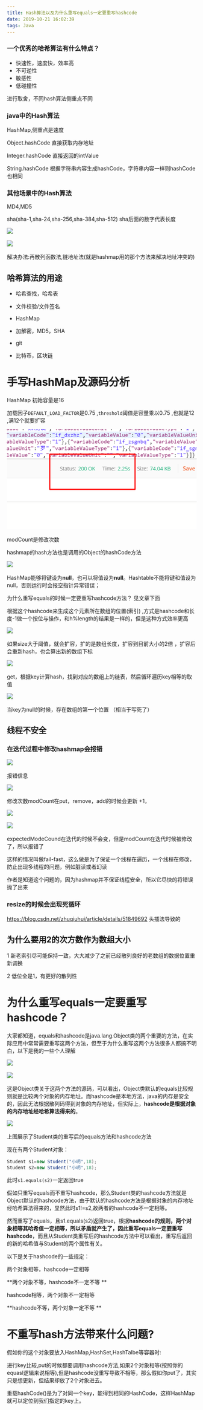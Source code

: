 ```yaml
---
title: Hash算法以及为什么重写equals一定要重写hashcode
date: 2019-10-21 16:02:39
tags: Java
---
```


### 一个优秀的哈希算法有什么特点？

* 快速性，速度快，效率高
* 不可逆性
* 敏感性
* 低碰撞性

进行取舍，不同hash算法侧重点不同

### java中的Hash算法

HashMap,侧重点是速度

Object.hashCode 直接获取内存地址

Integer.hashCode 直接返回的intValue

String.hashCode 根据字符串内容生成hashCode，字符串内容一样则hashCode也相同



### 其他场景中的Hash算法

MD4,MD5

sha(sha-1,sha-24,sha-256,sha-384,sha-512)  sha后面的数字代表长度

![](1.png)

![](2.png)

解决办法:再散列函数法,链地址法(就是hashmap用的那个方法来解决地址冲突的)

## 哈希算法的用途

* 哈希查找，哈希表
* 文件校验/文件签名

* HashMap

* 加解密，MD5，SHA

* git

* 比特币，区块链



# 手写HashMap及源码分析

HashMap 初始容量是16

加载因子`DEFAULT_LOAD_FACTOR`是0.75 ,`threshold`阈值是容量乘以0.75 ,也就是12 ,满12个就要扩容

![](3.png)

modCount是修改次数

hashmap的hash方法也是调用的Object的hashCode方法

![](4.png)

HashMap能够将键设为**null**，也可以将值设为**null**。Hashtable不能将键和值设为null，否则运行时会报空指针异常错误；

为什么重写equals的时候一定要重写hashcode方法？ 见文章下面

根据这个hashcode来生成这个元素所在数组的位置(索引) ,方式是hashcode和长度-1做一个按位与操作，和h%length的结果是一样的，但是这种方式效率更高

![](8.png)



如果size大于阈值，就会扩容，扩的是数组长度，扩容到目前大小的2倍 ，扩容后会重新hash，也会算出新的数组下标

![](9.png)

get，根据key计算hash，找到对应的数组上的链表，然后循环遍历key相等的取值

![](10.png)

当key为null的时候，存在数组的第一个位置 （相当于写死了）

## 线程不安全



### 在迭代过程中修改hashmap会报错

![](11.png)

报错信息

![](12.png)

 修改次数modCount在put，remove，add的时候会更新 +1，

![](13.png)



![](14.png)

expectedModeCound在迭代的时候不会变，但是modCount在迭代时候被修改了，所以报错了

这样的情况叫做fail-fast，这么做是为了保证一个线程在遍历，一个线程在修改，防止出现多线程的问题，例如脏读或者幻读

作者是知道这个问题的，因为hashmap并不保证线程安全，所以它尽快的将错误抛了出来



### resize的时候会出现死循环

https://blog.csdn.net/zhuqiuhui/article/details/51849692  头插法导致的



## 为什么要用2的次方数作为数组大小

1 新老索引尽可能保持一致，大大减少了之前已经散列良好的老数组的数据位置重新调换

2 低位全是1，有更好的散列性



# 为什么重写equals一定要重写hashcode？

大家都知道，equals和hashcode是java.lang.Object类的两个重要的方法，在实际应用中常常需要重写这两个方法，但至于为什么重写这两个方法很多人都搞不明白，以下是我的一些个人理解

![](5.png)

![](6.png)



这是Object类关于这两个方法的源码，可以看出，Object类默认的equals比较规则就是比较两个对象的内存地址。而hashcode是本地方法，java的内存是安全的，因此无法根据散列码得到对象的内存地址，但实际上，**hashcode是根据对象的内存地址经哈希算法得来的**。

![](7.png)



上图展示了Student类的重写后的equals方法和hashcode方法

现在有两个Student对象：

```java
Student s1=new Student("小明",18);
Student s2=new Student("小明",18);
```

此时`s1.equals(s2)`一定返回true

假如只重写equals而不重写hashcode，那么Student类的hashcode方法就是Object默认的hashcode方法，由于默认的hashcode方法是根据对象的内存地址经哈希算法得来的，显然此时s1!=s2,故两者的hashcode不一定相等。

然而重写了equals，且s1.equals(s2)返回true，根据**hashcode的规则，两个对象相等其哈希值一定相等，所以矛盾就产生了，因此重写equals一定要重写hashcode**，而且从Student类重写后的hashcode方法中可以看出，重写后返回的新的哈希值与Student的两个属性有关。

以下是关于hashcode的一些规定：

两个对象相等，hashcode一定相等

**两个对象不等，hashcode不一定不等 **

hashcode相等，两个对象不一定相等

**hashcode不等，两个对象一定不等 **



# 不重写hash方法带来什么问题?

假如你的这个对象要放入HashMap,HashSet,HashTalbe等容器时:

进行key比较,put的时候都要调用hashcode方法,如果2个对象相等(按照你的equasl逻辑来说相等),但是hashcode没重写导致不相等，那么假如你put了，其实只是想更新，但结果却放了2个对象进去。 

重载hashCode()是为了对同一个key，能得到相同的HashCode，这样HashMap就可以定位到我们指定的key上。
